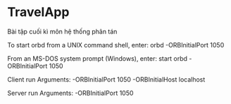 # TravelApp
Bài tập cuối kì môn hệ thống phân tán

To start orbd from a UNIX command shell, enter:
  orbd -ORBInitialPort 1050 

From an MS-DOS system prompt (Windows), enter:
  start orbd -ORBInitialPort 1050
  
Client run Arguments:
  -ORBInitialPort 1050 -ORBInitialHost localhost
 
 Server run Arguments:
  -ORBInitialPort 1050
